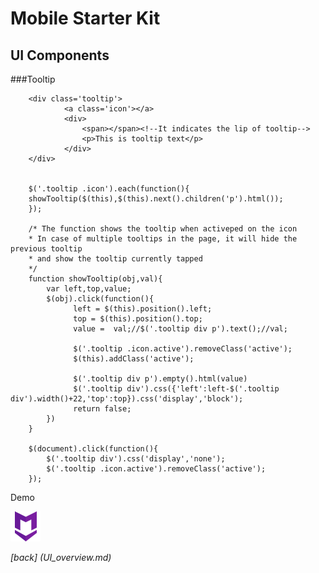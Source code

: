 Mobile Starter Kit
================================

UI Components
--------------------------------

		
###Tooltip		
	
	
		<div class='tooltip'>
				<a class='icon'></a>	  
				<div>
					<span></span><!--It indicates the lip of tooltip-->
					<p>This is tooltip text</p>
				</div>
		</div>
		
		
		$('.tooltip .icon').each(function(){
		showTooltip($(this),$(this).next().children('p').html());
		});
		
		/* The function shows the tooltip when activeped on the icon 
		* In case of multiple tooltips in the page, it will hide the previous tooltip 
		* and show the tooltip currently tapped
		*/
		function showTooltip(obj,val){
			var left,top,value;
			$(obj).click(function(){
				  left = $(this).position().left;
				  top = $(this).position().top;
				  value =  val;//$('.tooltip div p').text();//val;

				  $('.tooltip .icon.active').removeClass('active');
				  $(this).addClass('active');

				  $('.tooltip div p').empty().html(value)
				  $('.tooltip div').css({'left':left-$('.tooltip div').width()+22,'top':top}).css('display','block');
				  return false;
			})
		}
	
		$(document).click(function(){
			$('.tooltip div').css('display','none');
			$('.tooltip .icon.active').removeClass('active');
		});
Demo


![alt text][Demo]

[Demo]: https://github.com/adam-p/markdown-here/raw/master/src/common/images/icon48.png "Logo Title Text 2"
		
		
*[back] (UI_overview.md)* 
